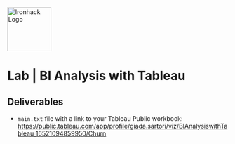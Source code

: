 <img src="https://bit.ly/2VnXWr2" alt="Ironhack Logo" width="100"/>

# Lab | BI Analysis with Tableau
## Deliverables

- `main.txt` file with a link to your Tableau Public workbook:
https://public.tableau.com/app/profile/giada.sartori/viz/BIAnalysiswithTableau_16521094859950/Churn
